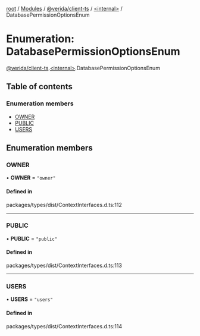 [root](../README.md) / [Modules](../modules.md) / [@verida/client-ts](../modules/verida_client_ts.md) / [<internal\>](../modules/verida_client_ts._internal_.md) / DatabasePermissionOptionsEnum

# Enumeration: DatabasePermissionOptionsEnum

[@verida/client-ts](../modules/verida_client_ts.md).[<internal\>](../modules/verida_client_ts._internal_.md).DatabasePermissionOptionsEnum

## Table of contents

### Enumeration members

- [OWNER](verida_client_ts._internal_.DatabasePermissionOptionsEnum.md#owner)
- [PUBLIC](verida_client_ts._internal_.DatabasePermissionOptionsEnum.md#public)
- [USERS](verida_client_ts._internal_.DatabasePermissionOptionsEnum.md#users)

## Enumeration members

### OWNER

• **OWNER** = `"owner"`

#### Defined in

packages/types/dist/ContextInterfaces.d.ts:112

___

### PUBLIC

• **PUBLIC** = `"public"`

#### Defined in

packages/types/dist/ContextInterfaces.d.ts:113

___

### USERS

• **USERS** = `"users"`

#### Defined in

packages/types/dist/ContextInterfaces.d.ts:114
